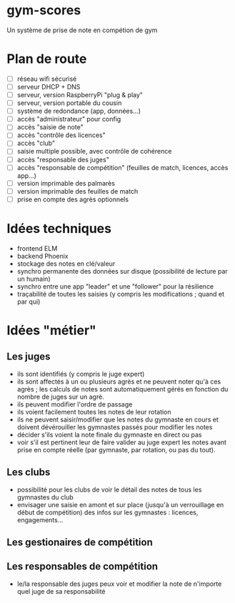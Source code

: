 # gym-scores
Un système de prise de note en compétion de gym

# Plan de route

- [ ] réseau wifi sécurisé
- [ ] serveur DHCP + DNS
- [ ] serveur, version RaspberryPi "plug & play"
- [ ] serveur, version portable du cousin
- [ ] système de redondance (app, données…)
- [ ] accès "administrateur" pour config
- [ ] accès "saisie de note"
- [ ] accès "contrôle des licences"
- [ ] accès "club"
- [ ] saisie multiple possible, avec contrôle de cohérence
- [ ] accès "responsable des juges"
- [ ] accès "responsable de compétition" (feuilles de match, licences, accès app…)
- [ ] version imprimable des palmarès
- [ ] version imprimable des feuilles de match
- [ ] prise en compte des agrès optionnels

# Idées techniques

* frontend ELM
* backend Phoenix
* stockage des notes en clé/valeur
* synchro permanente des données sur disque (possibilité de lecture par un humain)
* synchro entre une app "leader" et une "follower" pour la résilience
* traçabilité de toutes les saisies (y compris les modifications ; quand et par qui)


# Idées "métier"

## Les juges

* ils sont identifiés (y compris le juge expert)
* ils sont affectés à un ou plusieurs agrès et ne peuvent noter qu'à ces agrès ; les calculs de notes sont automatiquement gérés en fonction du nombre de juges sur un agrè.
* ils peuvent modifier l'ordre de passage
* ils voient facilement toutes les notes de leur rotation
* ils ne peuvent saisir/modifier que les notes du gymnaste en cours et doivent dévérouiller les gymnastes passés pour modifier les notes
* décider s'ils voient la note finale du gymnaste en direct ou pas
* voir s'il est pertinent leur de faire valider au juge expert les notes avant prise en compte réelle (par gymnaste, par rotation, ou pas du tout).

## Les clubs

* possibilité pour les clubs de voir le détail des notes de tous les gymnastes du club
* envisager une saisie en amont et sur place (jusqu'à un verrouillage en début de compétition) des infos sur les gymnastes : licences, engagements…

## Les gestionaires de compétition

## Les responsables de compétition

* le/la responsable des juges peux voir et modifier la note de n'importe quel juge de sa responsabilité

